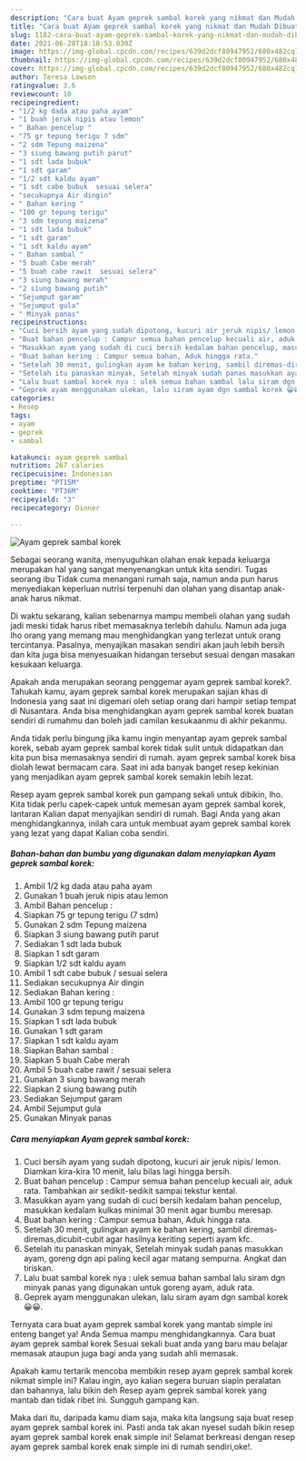 ```yaml
---
description: "Cara buat Ayam geprek sambal korek yang nikmat dan Mudah Dibuat"
title: "Cara buat Ayam geprek sambal korek yang nikmat dan Mudah Dibuat"
slug: 1182-cara-buat-ayam-geprek-sambal-korek-yang-nikmat-dan-mudah-dibuat
date: 2021-06-28T18:18:53.030Z
image: https://img-global.cpcdn.com/recipes/639d2dcf80947952/680x482cq70/ayam-geprek-sambal-korek-foto-resep-utama.jpg
thumbnail: https://img-global.cpcdn.com/recipes/639d2dcf80947952/680x482cq70/ayam-geprek-sambal-korek-foto-resep-utama.jpg
cover: https://img-global.cpcdn.com/recipes/639d2dcf80947952/680x482cq70/ayam-geprek-sambal-korek-foto-resep-utama.jpg
author: Teresa Lawson
ratingvalue: 3.6
reviewcount: 10
recipeingredient:
- "1/2 kg dada atau paha ayam"
- "1 buah jeruk nipis atau lemon"
- " Bahan pencelup "
- "75 gr tepung terigu 7 sdm"
- "2 sdm Tepung maizena"
- "3 siung bawang putih parut"
- "1 sdt lada bubuk"
- "1 sdt garam"
- "1/2 sdt kaldu ayam"
- "1 sdt cabe bubuk  sesuai selera"
- "secukupnya Air dingin"
- " Bahan kering "
- "100 gr tepung terigu"
- "3 sdm tepung maizena"
- "1 sdt lada bubuk"
- "1 sdt garam"
- "1 sdt kaldu ayam"
- " Bahan sambal "
- "5 buah Cabe merah"
- "5 buah cabe rawit  sesuai selera"
- "3 siung bawang merah"
- "2 siung bawang putih"
- "Sejumput garam"
- "Sejumput gula"
- " Minyak panas"
recipeinstructions:
- "Cuci bersih ayam yang sudah dipotong, kucuri air jeruk nipis/ lemon. Diamkan kira-kira 10 menit, lalu bilas lagi hingga bersih."
- "Buat bahan pencelup : Campur semua bahan pencelup kecuali air, aduk rata. Tambahkan air sedikit-sedikit sampai tekstur kental."
- "Masukkan ayam yang sudah di cuci bersih kedalam bahan pencelup, masukkan kedalam kulkas minimal 30 menit agar bumbu meresap."
- "Buat bahan kering : Campur semua bahan, Aduk hingga rata."
- "Setelah 30 menit, gulingkan ayam ke bahan kering, sambil diremas-diremas,dicubit-cubit agar hasilnya keriting seperti ayam kfc."
- "Setelah itu panaskan minyak, Setelah minyak sudah panas masukkan ayam, goreng dgn api paling kecil agar matang sempurna. Angkat dan tiriskan."
- "Lalu buat sambal korek nya : ulek semua bahan sambal lalu siram dgn minyak panas yang digunakan untuk goreng ayam, aduk rata."
- "Geprek ayam menggunakan ulekan, lalu siram ayam dgn sambal korek 😀😀."
categories:
- Resep
tags:
- ayam
- geprek
- sambal

katakunci: ayam geprek sambal 
nutrition: 267 calories
recipecuisine: Indonesian
preptime: "PT15M"
cooktime: "PT36M"
recipeyield: "3"
recipecategory: Dinner

---
```



![Ayam geprek sambal korek](https://img-global.cpcdn.com/recipes/639d2dcf80947952/680x482cq70/ayam-geprek-sambal-korek-foto-resep-utama.jpg)

Sebagai seorang wanita, menyuguhkan olahan enak kepada keluarga merupakan hal yang sangat menyenangkan untuk kita sendiri. Tugas seorang ibu Tidak cuma menangani rumah saja, namun anda pun harus menyediakan keperluan nutrisi terpenuhi dan olahan yang disantap anak-anak harus nikmat.

Di waktu  sekarang, kalian sebenarnya mampu membeli olahan yang sudah jadi meski tidak harus ribet memasaknya terlebih dahulu. Namun ada juga lho orang yang memang mau menghidangkan yang terlezat untuk orang tercintanya. Pasalnya, menyajikan masakan sendiri akan jauh lebih bersih dan kita juga bisa menyesuaikan hidangan tersebut sesuai dengan masakan kesukaan keluarga. 



Apakah anda merupakan seorang penggemar ayam geprek sambal korek?. Tahukah kamu, ayam geprek sambal korek merupakan sajian khas di Indonesia yang saat ini digemari oleh setiap orang dari hampir setiap tempat di Nusantara. Anda bisa menghidangkan ayam geprek sambal korek buatan sendiri di rumahmu dan boleh jadi camilan kesukaanmu di akhir pekanmu.

Anda tidak perlu bingung jika kamu ingin menyantap ayam geprek sambal korek, sebab ayam geprek sambal korek tidak sulit untuk didapatkan dan kita pun bisa memasaknya sendiri di rumah. ayam geprek sambal korek bisa diolah lewat bermacam cara. Saat ini ada banyak banget resep kekinian yang menjadikan ayam geprek sambal korek semakin lebih lezat.

Resep ayam geprek sambal korek pun gampang sekali untuk dibikin, lho. Kita tidak perlu capek-capek untuk memesan ayam geprek sambal korek, lantaran Kalian dapat menyajikan sendiri di rumah. Bagi Anda yang akan menghidangkannya, inilah cara untuk membuat ayam geprek sambal korek yang lezat yang dapat Kalian coba sendiri.

<!--inarticleads1-->

##### Bahan-bahan dan bumbu yang digunakan dalam menyiapkan Ayam geprek sambal korek:

1. Ambil 1/2 kg dada atau paha ayam
1. Gunakan 1 buah jeruk nipis atau lemon
1. Ambil  Bahan pencelup :
1. Siapkan 75 gr tepung terigu (7 sdm)
1. Gunakan 2 sdm Tepung maizena
1. Siapkan 3 siung bawang putih parut
1. Sediakan 1 sdt lada bubuk
1. Siapkan 1 sdt garam
1. Siapkan 1/2 sdt kaldu ayam
1. Ambil 1 sdt cabe bubuk / sesuai selera
1. Sediakan secukupnya Air dingin
1. Sediakan  Bahan kering :
1. Ambil 100 gr tepung terigu
1. Gunakan 3 sdm tepung maizena
1. Siapkan 1 sdt lada bubuk
1. Gunakan 1 sdt garam
1. Siapkan 1 sdt kaldu ayam
1. Siapkan  Bahan sambal :
1. Siapkan 5 buah Cabe merah
1. Ambil 5 buah cabe rawit / sesuai selera
1. Gunakan 3 siung bawang merah
1. Siapkan 2 siung bawang putih
1. Sediakan Sejumput garam
1. Ambil Sejumput gula
1. Gunakan  Minyak panas




<!--inarticleads2-->

##### Cara menyiapkan Ayam geprek sambal korek:

1. Cuci bersih ayam yang sudah dipotong, kucuri air jeruk nipis/ lemon. Diamkan kira-kira 10 menit, lalu bilas lagi hingga bersih.
1. Buat bahan pencelup : Campur semua bahan pencelup kecuali air, aduk rata. Tambahkan air sedikit-sedikit sampai tekstur kental.
1. Masukkan ayam yang sudah di cuci bersih kedalam bahan pencelup, masukkan kedalam kulkas minimal 30 menit agar bumbu meresap.
1. Buat bahan kering : Campur semua bahan, Aduk hingga rata.
1. Setelah 30 menit, gulingkan ayam ke bahan kering, sambil diremas-diremas,dicubit-cubit agar hasilnya keriting seperti ayam kfc.
1. Setelah itu panaskan minyak, Setelah minyak sudah panas masukkan ayam, goreng dgn api paling kecil agar matang sempurna. Angkat dan tiriskan.
1. Lalu buat sambal korek nya : ulek semua bahan sambal lalu siram dgn minyak panas yang digunakan untuk goreng ayam, aduk rata.
1. Geprek ayam menggunakan ulekan, lalu siram ayam dgn sambal korek 😀😀.




Ternyata cara buat ayam geprek sambal korek yang mantab simple ini enteng banget ya! Anda Semua mampu menghidangkannya. Cara buat ayam geprek sambal korek Sesuai sekali buat anda yang baru mau belajar memasak ataupun juga bagi anda yang sudah ahli memasak.

Apakah kamu tertarik mencoba membikin resep ayam geprek sambal korek nikmat simple ini? Kalau ingin, ayo kalian segera buruan siapin peralatan dan bahannya, lalu bikin deh Resep ayam geprek sambal korek yang mantab dan tidak ribet ini. Sungguh gampang kan. 

Maka dari itu, daripada kamu diam saja, maka kita langsung saja buat resep ayam geprek sambal korek ini. Pasti anda tak akan nyesel sudah bikin resep ayam geprek sambal korek enak simple ini! Selamat berkreasi dengan resep ayam geprek sambal korek enak simple ini di rumah sendiri,oke!.

